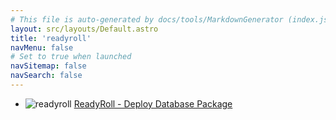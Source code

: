 ```yaml
---
# This file is auto-generated by docs/tools/MarkdownGenerator (index.js)
layout: src/layouts/Default.astro
title: 'readyroll'
navMenu: false
# Set to true when launched
navSitemap: false
navSearch: false
---
```


<ul>

<li>

![readyroll](https://i.octopus.com/library/step-templates/readyroll.png) [ReadyRoll - Deploy Database Package](/integrations/readyroll/readyroll-deploy-database-package)

</li>
        
</ul>
